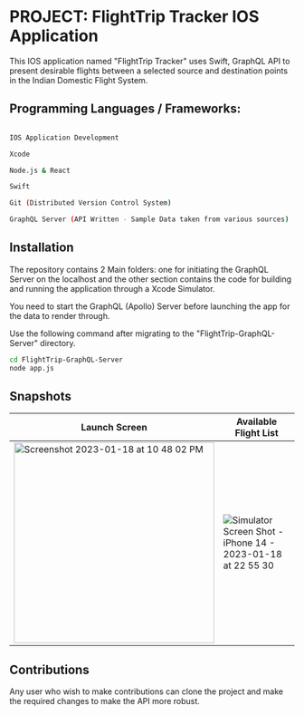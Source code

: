 # PROJECT: FlightTrip Tracker IOS Application

This IOS application named "FlightTrip Tracker" uses Swift, GraphQL API to present desirable flights between a selected source and destination points in the Indian Domestic Flight System.


## Programming Languages / Frameworks:

``` bash

IOS Application Development

Xcode

Node.js & React

Swift

Git (Distributed Version Control System)

GraphQL Server (API Written - Sample Data taken from various sources)

```

## Installation

The repository contains 2 Main folders: one for initiating the GraphQL Server on the localhost and the other section contains the code for building and running the application through a Xcode Simulator.

You need to start the GraphQL (Apollo) Server before launching the app for the data to render through.

Use the following command after migrating to the "FlightTrip-GraphQL-Server" directory.

``` bash
cd FlightTrip-GraphQL-Server
node app.js
```
## Snapshots

| Launch Screen                            | Available Flight List          |
| ----------------------------------- | ----------------------------------- |
| <img width="354" alt="Screenshot 2023-01-18 at 10 48 02 PM" src="https://github.com/jyothi-koushik-1998/project4-swift-graphql-ios-mobileapp/assets/47804397/2938f199-78a0-445e-94f9-00f626bfb4da"> | ![Simulator Screen Shot - iPhone 14 - 2023-01-18 at 22 55 30](https://github.com/jyothi-koushik-1998/project4-swift-graphql-ios-mobileapp/assets/47804397/d899fdea-f3d1-498d-a902-e93b4c720bd9)
 

## Contributions

Any user who wish to make contributions can clone the project and make the required changes to make the API more robust. 
